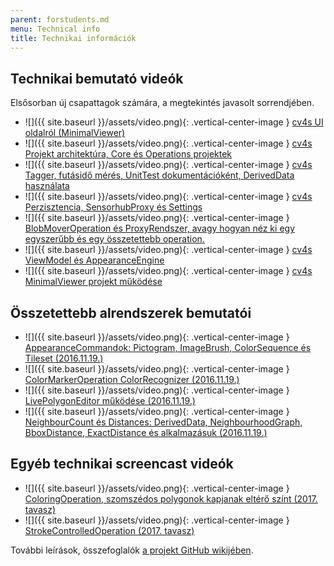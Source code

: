 ```yaml
---
parent: forstudents.md
menu: Technical info
title: Technikai információk
---
```


## Technikai bemutató videók

Elsősorban új csapattagok számára, a megtekintés javasolt sorrendjében.

  * ![]({{ site.baseurl }}/assets/video.png){: .vertical-center-image } [cv4s UI oldalról (MinimalViewer)](https://youtu.be/NsGZhOOPI3w)
  * ![]({{ site.baseurl }}/assets/video.png){: .vertical-center-image } [cv4s Projekt architektúra, Core és Operations projektek](https://youtu.be/VGPATAAF0dw)
  * ![]({{ site.baseurl }}/assets/video.png){: .vertical-center-image } [cv4s Tagger, futásidő mérés, UnitTest dokumentációként, DerivedData használata](https://youtu.be/c4jfdPrOQ6A)
  * ![]({{ site.baseurl }}/assets/video.png){: .vertical-center-image } [cv4s Perzisztencia, SensorhubProxy és Settings](https://youtu.be/PJ0By1ZconE)
  * ![]({{ site.baseurl }}/assets/video.png){: .vertical-center-image } [BlobMoverOperation és ProxyRendszer, avagy hogyan néz ki egy egyszerűbb és egy összetettebb operation.](https://youtu.be/xefQSMdNmlM)
  * ![]({{ site.baseurl }}/assets/video.png){: .vertical-center-image } [cv4s ViewModel és AppearanceEngine](https://youtu.be/ZBDzPvU2Ljw)
  * ![]({{ site.baseurl }}/assets/video.png){: .vertical-center-image } [cv4s MinimalViewer projekt működése](https://youtu.be/iIVfQcfVUBg)

## Összetettebb alrendszerek bemutatói

  * ![]({{ site.baseurl }}/assets/video.png){: .vertical-center-image } [AppearanceCommandok: Pictogram, ImageBrush, ColorSequence és Tileset (2016.11.19.)](https://youtu.be/VAUUyksGupY)
  * ![]({{ site.baseurl }}/assets/video.png){: .vertical-center-image } [ColorMarkerOperation ColorRecognizer (2016.11.19.)](https://youtu.be/Et2hMYX3t7I)
  * ![]({{ site.baseurl }}/assets/video.png){: .vertical-center-image } [LivePolygonEditor működése (2016.11.19.)](https://youtu.be/rziaAsEWgYY)
  * ![]({{ site.baseurl }}/assets/video.png){: .vertical-center-image } [NeighbourCount és Distances: DerivedData, NeighbourhoodGraph, BboxDistance, ExactDistance és alkalmazásuk (2016.11.19.)](https://youtu.be/1FpROByKxu0)

## Egyéb technikai screencast videók

  * ![]({{ site.baseurl }}/assets/video.png){: .vertical-center-image } [ColoringOperation, szomszédos polygonok kapjanak eltérő színt (2017. tavasz)](https://youtu.be/SH7gR2U5PQM)
  * ![]({{ site.baseurl }}/assets/video.png){: .vertical-center-image } [StrokeControlledOperation (2017. tavasz)](https://youtu.be/VXerIreRUYg)

További leírások, összefoglalók [a projekt GitHub wikijében](https://github.com/bmeaut/cv4sensorhub/wiki).
